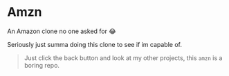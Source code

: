 # Amzn
An Amazon clone no one asked for 😂

Seriously just summa doing this clone to see if im capable of.

> Just click the back button and look at my other projects, this `amzn` is a boring repo.